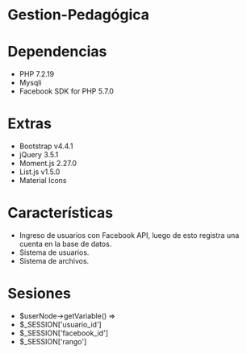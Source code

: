 # Gestion-Pedagógica

# Dependencias
- PHP 7.2.19
- Mysqli
- Facebook SDK for PHP 5.7.0

# Extras
- Bootstrap v4.4.1
- jQuery 3.5.1
- Moment.js 2.27.0
- List.js v1.5.0
- Material Icons

# Características
- Ingreso de usuarios con Facebook API, luego de esto registra una cuenta en la base de datos.
- Sistema de usuarios.
- Sistema de archivos.

# Sesiones
- $userNode->getVariable() => 
- $_SESSION['usuario_id']
- $_SESSION['facebook_id']
- $_SESSION['rango']